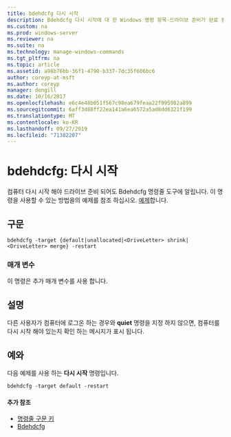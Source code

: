 ```yaml
---
title: bdehdcfg 다시 시작
description: Bdehdcfg 다시 시작에 대 한 Windows 명령 항목-드라이브 준비가 완료 된 후 컴퓨터를 다시 시작 해야 함을 bdehdcfg에 게 알립니다.
ms.custom: na
ms.prod: windows-server
ms.reviewer: na
ms.suite: na
ms.technology: manage-windows-commands
ms.tgt_pltfrm: na
ms.topic: article
ms.assetid: a98b76bb-36f1-4790-b337-7dc35f606bc6
author: coreyp-at-msft
ms.author: coreyp
manager: dongill
ms.date: 10/16/2017
ms.openlocfilehash: e6c4e48b051f567c98ea679feaa22f995982a899
ms.sourcegitcommit: 6aff3d88ff22ea141a6ea6572a5ad8dd6321f199
ms.translationtype: MT
ms.contentlocale: ko-KR
ms.lasthandoff: 09/27/2019
ms.locfileid: "71382207"
---
```

# <a name="bdehdcfg-restart"></a>bdehdcfg: 다시 시작



컴퓨터 다시 시작 해야 드라이브 준비 되어도 Bdehdcfg 명령줄 도구에 알립니다. 이 명령을 사용할 수 있는 방법을의 예제를 참조 하십시오. [예제](#BKMK_Examples)합니다.

## <a name="syntax"></a>구문

```
bdehdcfg -target {default|unallocated|<DriveLetter> shrink|<DriveLetter> merge} -restart
```

### <a name="parameters"></a>매개 변수

이 명령은 추가 매개 변수를 사용 합니다.

## <a name="remarks"></a>설명

다른 사용자가 컴퓨터에 로그온 하는 경우와 **quiet** 명령을 지정 하지 않으면, 컴퓨터를 다시 시작 해야 있는지 확인 하는 메시지가 표시 됩니다.

## <a name="BKMK_Examples"></a>예와

다음 예제를 사용 하는 **다시 시작** 명령입니다.
```
bdehdcfg -target default -restart
```

#### <a name="additional-references"></a>추가 참조

-   [명령줄 구문 키](command-line-syntax-key.md)
-   [Bdehdcfg](bdehdcfg.md)